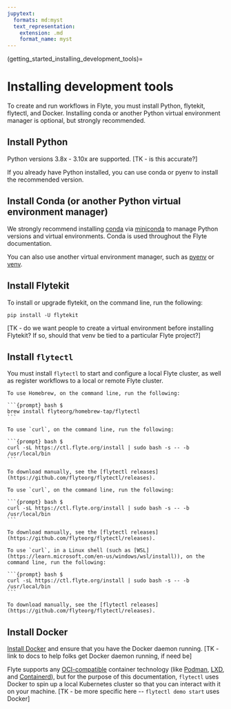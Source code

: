```yaml
---
jupytext:
  formats: md:myst
  text_representation:
    extension: .md
    format_name: myst
---
```


(getting_started_installing_development_tools)=

# Installing development tools

To create and run workflows in Flyte, you must install Python, flytekit, flytectl, and Docker. Installing conda or another Python virtual environment manager is optional, but strongly recommended.

## Install Python

Python versions 3.8x - 3.10x are supported. [TK - is this accurate?]

If you already have Python installed, you can use conda or pyenv to install the recommended version.

## Install Conda (or another Python virtual environment manager)

We strongly recommend installing [conda](https://docs.conda.io/projects/conda/en/stable/) via [miniconda](https://docs.conda.io/projects/miniconda/en/latest/) to manage Python versions and virtual environments. Conda is used throughout the Flyte documentation.

You can also use another virtual environment manager, such as [pyenv](https://github.com/pyenv/pyenv) or [venv](https://docs.python.org/3/library/venv.html).

## Install Flytekit

To install or upgrade flytekit, on the command line, run the following:

```{prompt} bash
pip install -U flytekit
```

[TK - do we want people to create a virtual environment before installing Flytekit? If so, should that venv be tied to a particular Flyte project?]

## Install `flytectl`

You must install `flytectl` to start and configure a local Flyte cluster, as well as register workflows to a local or remote Flyte cluster.

````{tabbed} macOS
To use Homebrew, on the command line, run the following:

```{prompt} bash $
brew install flyteorg/homebrew-tap/flytectl
```

To use `curl`, on the command line, run the following:

```{prompt} bash $
curl -sL https://ctl.flyte.org/install | sudo bash -s -- -b /usr/local/bin
```

To download manually, see the [flytectl releases](https://github.com/flyteorg/flytectl/releases).
````

````{tabbed} Linux
To use `curl`, on the command line, run the following:

```{prompt} bash $
curl -sL https://ctl.flyte.org/install | sudo bash -s -- -b /usr/local/bin
```

To download manually, see the [flytectl releases](https://github.com/flyteorg/flytectl/releases).
````

````{tabbed} Windows
To use `curl`, in a Linux shell (such as [WSL](https://learn.microsoft.com/en-us/windows/wsl/install)), on the command line, run the following:

```{prompt} bash $
curl -sL https://ctl.flyte.org/install | sudo bash -s -- -b /usr/local/bin
```

To download manually, see the [flytectl releases](https://github.com/flyteorg/flytectl/releases).
````


## Install Docker

[Install Docker](https://docs.docker.com/get-docker/) and ensure that you
have the Docker daemon running. [TK - link to docs to help folks get Docker daemon running, if need be]

Flyte supports any [OCI-compatible](https://opencontainers.org/) container technology (like [Podman](https://podman.io/), [LXD](https://linuxcontainers.org/lxd/introduction/), and [Containerd](https://containerd.io/)), but for the purpose of this documentation, `flytectl` uses Docker to spin up a local Kubernetes cluster so that you can interact with it on your machine. [TK - be more specific here -- `flytectl demo start` uses Docker]
